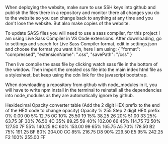 
When deploying the website, make sure to use SSH keys into github and publish the files there in a repository and monitor there all changes you do to the website so you can change back to anything at any time and you don't lose the website.
But also make copies of the website.

To update SASS files you will need to use a sass compiler, for this project I am using Live Sass Compiler in VS Code extensions. 
After downloading, go to settings and search for Live Sass Compiler format, edit in settings.json and choose the format you want it in, here I am using:
        {
            "format": "compressed",
            "extensionName": ".css",
            "savePath": "/css"
        }

Then live compile the sass file by clicking watch sass file in the bottom of the window.
Then import the created css file into the main index html file as a stylesheet, but keep using the cdn link for the javascript bootstrap.

When downloading a repository from github with node_modules in it, you will have to write npm install in the terminal to reinstall all the dependencies into node_modules as they are automatically ignore by github.


Hexidecimal Opacity converter table (Add the 2 digit HEX prefix to the end of the HEX code to change opacity)
Opacity %   255 Step        2 digit HEX prefix
0%          0.00            00
5%          12.75           0C
10%         25.50           19
15%         38.25           26
20%         51.00           33
25%         63.75           3F
30%         76.50           4C
35%         89.25           59
40%         102.00          66
45%         114.75          72
50%         127.50          7F
55%         140.25          8C
60%         153.00          99
65%         165.75          A5
70%         178.50          B2
75%         191.25          BF
80%         204.00          CC
85%         216.75          D8
90%         229.50          E5
95%         242.25          F2
100%        255.00          FF
